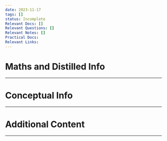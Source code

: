 ```yaml
---
date: 2023-11-17
tags: []
status: Incomplete
Relevant Docs: []
Relevant Questions: []
Relevant Notes: []
Practical Docs: 
Relevant Links:
---
```


# Maths and Distilled Info
---



# Conceptual Info
---



# Additional Content
---

